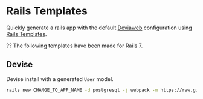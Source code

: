 # Rails Templates

Quickly generate a rails app with the default [Deviaweb](https://www.deviaweb.fr) configuration
using [Rails Templates](http://guides.rubyonrails.org/rails_application_templates.html).

?? The following templates have been made for Rails 7.

## Devise

Devise install with a generated `User` model.

```bash
rails new CHANGE_TO_APP_NAME -d postgresql -j webpack -m https://raw.githubusercontent.com/ouic/rails-templates/master/deviaweb_template.rb
```
